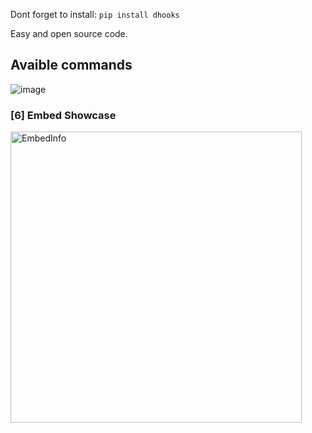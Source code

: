 Dont forget to install: `pip install dhooks`

Easy and open source code.

## Avaible commands

![image](https://github.com/user-attachments/assets/41bc7e15-de69-41ad-b9f8-b88d663ae009)

### [6] Embed Showcase

<img width="466" alt="EmbedInfo" src="https://github.com/user-attachments/assets/6e36f265-5051-47fd-b723-54bcc77669c4">
